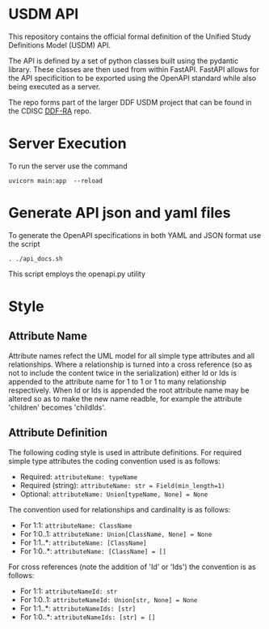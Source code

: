 # USDM API
This repository contains the official formal definition of the Unified Study Definitions Model (USDM) API. 

The API is defined by a set of python classes built using the pydantic library. These classes are then used from within FastAPI. FastAPI allows for the API specificition to be exported using the OpenAPI standard while also being executed as a server.

The repo forms part of the larger DDF USDM project that can be found in the CDISC [DDF-RA](https://github.com/cdisc-org/DDF-RA) repo.

# Server Execution
To run the server use the command
```
uvicorn main:app  --reload
```

# Generate API json and yaml files
To generate the OpenAPI specifications in both YAML and JSON format use the script
```
. ./api_docs.sh
```
This script employs the openapi.py utility

# Style

## Attribute Name

Attribute names refect the UML model for all simple type attributes and all relationships. Where a relationship is turned into a cross reference (so as not to include the content twice in the serialization) either Id or Ids is appended to the attribute name for 1 to 1 or 1 to many relationship respectively. When Id or Ids is appended the root attribute name may be altered so as to make the new name readble, for example the attribute 'children' becomes 'childIds'.

## Attribute Definition

The following coding style is used in attribute definitions. For required simple type attributes the coding convention used is as follows:

- Required: ```attributeName: typeName```
- Required (string): ```attributeName: str = Field(min_length=1)```
- Optional: ```attributeName: Union[typeName, None] = None```

The convention used for relationships and cardinality is as follows:

- For 1:1: ```attributeName: ClassName```
- For 1:0..1: ```attributeName: Union[ClassName, None] = None```
- For 1:1..*: ```attributeName: [ClassName]```
- For 1:0..*: ```attributeName: [ClassName] = []```

For cross references (note the addition of 'Id' or 'Ids') the convention is as follows:

- For 1:1: ```attributeNameId: str```
- For 1:0..1: ```attributeNameId: Union[str, None] = None```
- For 1:1..*: ```attributeNameIds: [str]```
- For 1:0..*: ```attributeNameIds: [str] = []```
